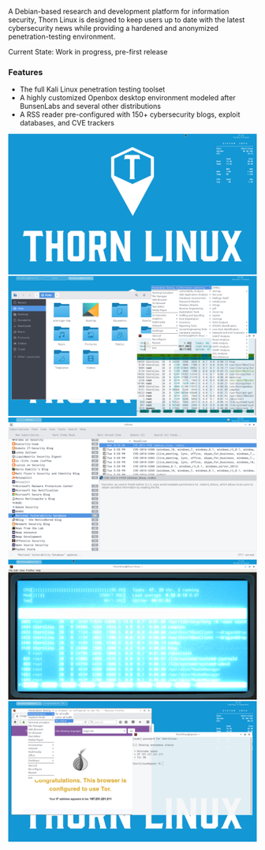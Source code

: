 ﻿A Debian-based research and development platform for information security, Thorn Linux is designed to keep users up to date with the latest cybersecurity news while providing a hardened and anonymized penetration-testing environment.

Current State: Work in progress, pre-first release

### Features
* The full Kali Linux penetration testing toolset
* A highly customized Openbox desktop environment modeled after BunsenLabs and several other distributions
* A RSS reader pre-configured with 150+ cybersecurity blogs, exploit databases, and CVE trackers

![Alt text](screen1.png?raw=true)
![Alt text](screen2.png?raw=true)
![Alt text](screen3.png?raw=true)
![Alt text](screen4.png?raw=true)
![Alt text](screen5.png?raw=true)
